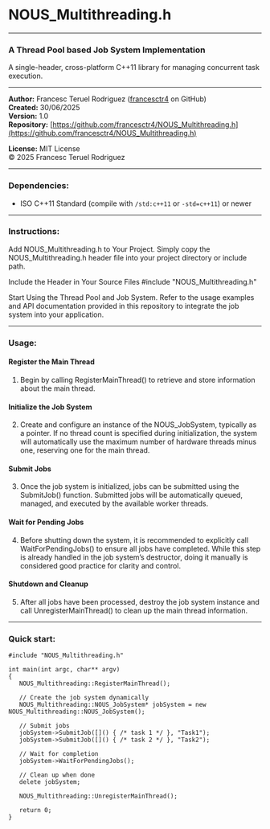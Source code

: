 # NOUS_Multithreading.h

---

### A Thread Pool based Job System Implementation

A single-header, cross-platform C++11 library for managing concurrent task execution.

---

**Author:** Francesc Teruel Rodriguez ([francesctr4](https://github.com/francesctr4) on GitHub)  
**Created:** 30/06/2025  
**Version:** 1.0  
**Repository:** [https://github.com/francesctr4/NOUS_Multithreading.h](https://github.com/francesctr4/NOUS_Multithreading.h)  

**License:** MIT License  
© 2025 Francesc Teruel Rodriguez

---

### **Dependencies:**  
- ISO C++11 Standard (compile with `/std:c++11` or `-std=c++11`) or newer

---

### **Instructions:**

Add NOUS_Multithreading.h to Your Project. Simply copy the NOUS_Multithreading.h header file into your project directory or include path.

Include the Header in Your Source Files #include "NOUS_Multithreading.h"

Start Using the Thread Pool and Job System. Refer to the usage examples and API documentation provided in this repository to integrate the job system into your application.

---

### **Usage:**  

#### Register the Main Thread

1. Begin by calling RegisterMainThread() to retrieve and store information about the main thread.
   
#### Initialize the Job System

2. Create and configure an instance of the NOUS_JobSystem, typically as a pointer. If no thread count is specified during initialization, the system will automatically use the maximum number of hardware threads minus one, reserving one for the main thread.
   
#### Submit Jobs

3. Once the job system is initialized, jobs can be submitted using the SubmitJob() function. Submitted jobs will be automatically queued, managed, and executed by the available worker threads.

#### Wait for Pending Jobs

4. Before shutting down the system, it is recommended to explicitly call WaitForPendingJobs() to ensure all jobs have completed. While this step is already handled in the job system’s destructor, doing it manually is considered good practice for clarity and control.

#### Shutdown and Cleanup

5. After all jobs have been processed, destroy the job system instance and call UnregisterMainThread() to clean up the main thread information.

---

### **Quick start:**  
```
#include "NOUS_Multithreading.h"

int main(int argc, char** argv)
{
   NOUS_Multithreading::RegisterMainThread();
   
   // Create the job system dynamically
   NOUS_Multithreading::NOUS_JobSystem* jobSystem = new NOUS_Multithreading::NOUS_JobSystem();
   
   // Submit jobs
   jobSystem->SubmitJob([]() { /* task 1 */ }, "Task1");
   jobSystem->SubmitJob([]() { /* task 2 */ }, "Task2");
   
   // Wait for completion
   jobSystem->WaitForPendingJobs();
   
   // Clean up when done
   delete jobSystem;

   NOUS_Multithreading::UnregisterMainThread();
   
   return 0;
}
```
